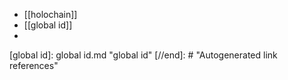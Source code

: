 - [[holochain]]
- [[global id]]
- 

[//begin]: # "Autogenerated link references for markdown compatibility"
[global id]: global id.md "global id"
[//end]: # "Autogenerated link references"